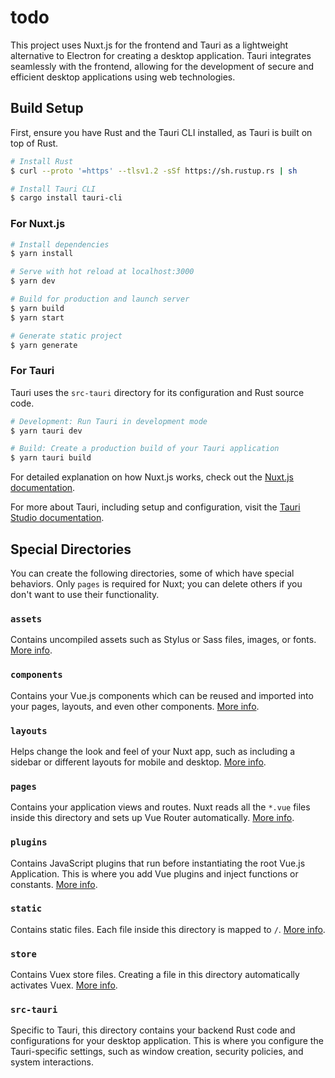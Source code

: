 
# todo

This project uses Nuxt.js for the frontend and Tauri as a lightweight alternative to Electron for creating a desktop application. Tauri integrates seamlessly with the frontend, allowing for the development of secure and efficient desktop applications using web technologies.

## Build Setup

First, ensure you have Rust and the Tauri CLI installed, as Tauri is built on top of Rust.

```bash
# Install Rust
$ curl --proto '=https' --tlsv1.2 -sSf https://sh.rustup.rs | sh

# Install Tauri CLI
$ cargo install tauri-cli
```

### For Nuxt.js

```bash
# Install dependencies
$ yarn install

# Serve with hot reload at localhost:3000
$ yarn dev

# Build for production and launch server
$ yarn build
$ yarn start

# Generate static project
$ yarn generate
```

### For Tauri

Tauri uses the `src-tauri` directory for its configuration and Rust source code.

```bash
# Development: Run Tauri in development mode
$ yarn tauri dev

# Build: Create a production build of your Tauri application
$ yarn tauri build
```

For detailed explanation on how Nuxt.js works, check out the [Nuxt.js documentation](https://nuxtjs.org).

For more about Tauri, including setup and configuration, visit the [Tauri Studio documentation](https://tauri.studio/docs/getting-started/intro).

## Special Directories

You can create the following directories, some of which have special behaviors. Only `pages` is required for Nuxt; you can delete others if you don't want to use their functionality.

### `assets`

Contains uncompiled assets such as Stylus or Sass files, images, or fonts. [More info](https://nuxtjs.org/docs/2.x/directory-structure/assets).

### `components`

Contains your Vue.js components which can be reused and imported into your pages, layouts, and even other components. [More info](https://nuxtjs.org/docs/2.x/directory-structure/components).

### `layouts`

Helps change the look and feel of your Nuxt app, such as including a sidebar or different layouts for mobile and desktop. [More info](https://nuxtjs.org/docs/2.x/directory-structure/layouts).

### `pages`

Contains your application views and routes. Nuxt reads all the `*.vue` files inside this directory and sets up Vue Router automatically. [More info](https://nuxtjs.org/docs/2.x/get-started/routing).

### `plugins`

Contains JavaScript plugins that run before instantiating the root Vue.js Application. This is where you add Vue plugins and inject functions or constants. [More info](https://nuxtjs.org/docs/2.x/directory-structure/plugins).

### `static`

Contains static files. Each file inside this directory is mapped to `/`. [More info](https://nuxtjs.org/docs/2.x/directory-structure/static).

### `store`

Contains Vuex store files. Creating a file in this directory automatically activates Vuex. [More info](https://nuxtjs.org/docs/2.x/directory-structure/store).

### `src-tauri`

Specific to Tauri, this directory contains your backend Rust code and configurations for your desktop application. This is where you configure the Tauri-specific settings, such as window creation, security policies, and system interactions.

